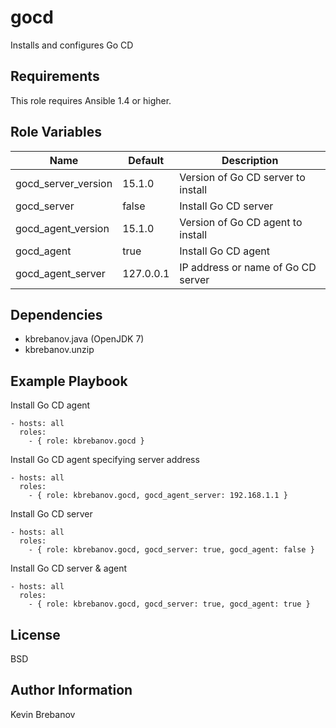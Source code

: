 gocd
====

Installs and configures Go CD

Requirements
------------

This role requires Ansible 1.4 or higher.

Role Variables
--------------

| Name                | Default   | Description                        |
|---------------------|-----------|------------------------------------|
| gocd_server_version | 15.1.0    | Version of Go CD server to install |
| gocd_server         | false     | Install Go CD server               |
| gocd_agent_version  | 15.1.0    | Version of Go CD agent to install  |
| gocd_agent          | true      | Install Go CD agent                |
| gocd_agent_server   | 127.0.0.1 | IP address or name of Go CD server |

Dependencies
------------

- kbrebanov.java (OpenJDK 7)
- kbrebanov.unzip

Example Playbook
----------------

Install Go CD agent
```
- hosts: all
  roles:
    - { role: kbrebanov.gocd }
```

Install Go CD agent specifying server address
```
- hosts: all
  roles:
    - { role: kbrebanov.gocd, gocd_agent_server: 192.168.1.1 }
```

Install Go CD server
```
- hosts: all
  roles:
    - { role: kbrebanov.gocd, gocd_server: true, gocd_agent: false }
```

Install Go CD server & agent
```
- hosts: all
  roles:
    - { role: kbrebanov.gocd, gocd_server: true, gocd_agent: true }
```

License
-------

BSD

Author Information
------------------

Kevin Brebanov
